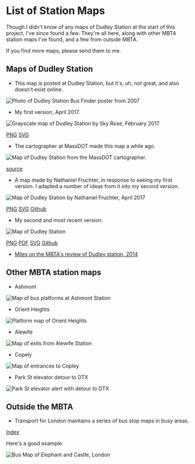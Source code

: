<link rel="stylesheet" type="text/css" href="style.css"/>

# List of Station Maps

Though I didn't know of any maps of Dudley Station at the start of this project, I've since found a few. They're all here, along with other MBTA station maps I've found, and a few from outside MBTA.

If you find more maps, please send them to me.

## Maps of Dudley Station

* This map is posted at Dudley Station, but it's, uh, not great, and also doesn't exist online.

<img alt="Photo of Dudley Station Bus Finder poster from 2007" src="2007_poster.jpg">

* My first version, April 2017.

<img alt="Grayscale map of Dudley Station by Sky Rose, February 2017" src="dudley_sky_rose_v1.png">

[PNG](dudley_sky_rose_v1.png) [SVG](dudley_sky_rose_v1.svg)

* The cartographer at MassDOT made this map a while ago.

<img alt="Map of Dudley Station from the MassDOT cartographer." src="massdot_cartographer.jpg">

[source](https://twitter.com/stevenbeaucher/status/857605821424951297) 

* A map made by Nathaniel Fruchter, in response to seeing my first version. I adapted a number of ideas from it into my second version.

<img alt="Map of Dudley Station by Nathaniel Fruchter, April 2017" src="nhfruchter.png">

[PNG](https://github.com/nhfruchter/dudley-map/raw/master/dudley%20map%2011x17.png) [SVG](https://raw.githubusercontent.com/nhfruchter/dudley-map/master/MBTA%20Dudley.svg) [Github](https://github.com/nhfruchter/dudley-map)

* My second and most recent version.

<img alt="Map of Dudley Station" src="../Dudley_Station_Map.png">

[PNG](../Dudley_Station_Map.png) [PDF](../Dudley_Station_Map.pdf) [SVG](../Dudley_Station_Map.svg) [Github](https://github.com/skyqrose/dudley-station-map)

* [Miles on the MBTA's review of Dudley station, 2014](http://milesonthembta.blogspot.com/2014/06/dudley.html)

## Other MBTA station maps

* Ashmont

<img alt="Map of bus platforms at Ashmont Station" src="Ashmont_Platform_Map.jpg">

* Orient Heights

<img alt="Platform map of Orient Heights" src="orient_heights.jpg">

* Alewife

<img alt="Map of exits from Alewife Station" src="alewife.jpg">

* Copely

<img alt="Map of entrances to Copley" src="copley_entrances.jpg">

* Park St elevator detour to DTX

<img alt="Park St elevator alert with detour to DTX" src="park_st_elevator_detour.jpg">

## Outside the MBTA

* Transport for London maintains a series of bus stop maps in busy areas.

[Index](https://tfl.gov.uk/maps_/bus-spider-maps)

Here's a good example:

<img alt="Bus Map of Elephant and Castle, London" src="Elephant_and_Castle.png">
